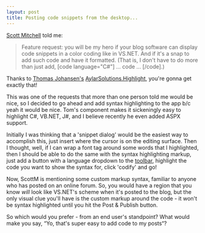 ```yaml
---
layout: post
title: Posting code snippets from the desktop...
---
```

[Scott Mitchell](http://www.4guysfromrolla.com/ScottMitchell.shtml) told me:

>Feature request: you will be my hero if your blog software can display code snippets in a color coding like in VS.NET. And if it's a snap to add such code and have it formatted. (That is, I don't have to do more than just add, \[code language="C#"\] ... code ... \[/code\].) 

Thanks to [Thomas Johansen's](http://weblogs.asp.net/tjohansen) [AylarSolutions.Highlight](http://aspalliance.com/aylar/highlight/), you're gonna get exactly that!

This was one of the requests that more than one person told me would be nice, so I decided to go ahead and add syntax highlighting to the app b/c yeah it would be nice. Tom's component makes it sickeningly easy to highlight C#, VB.NET, J#, and I believe recently he even added ASPX support.

Initially I was thinking that a 'snippet dialog' would be the easiest way to accomplish this, just insert where the cursor is on the editing surface. Then I thought, well, if I can wrap a font tag around some words that I highlighted, then I should be able to do the same with the syntax highlighting markup, just add a button with a language dropdown to the [toolbar](http://www.divil.co.uk/net/controls/sandbar/), highlight the code you want to show the syntax for, click 'codify' and go!

Now, ScottM is mentioning some custom markup syntax, familiar to anyone who has posted on an online forum. So, you would have a region that you know *will* look like VS.NET's scheme when it's posted to the blog, but the only visual clue you'll have is the custom markup around the code - it won't be syntax highlighted until you hit the Post &amp; Publish button.

So which would you prefer - from an end user's standpoint? What would make you say, “Yo, that's super easy to add code to my posts“?